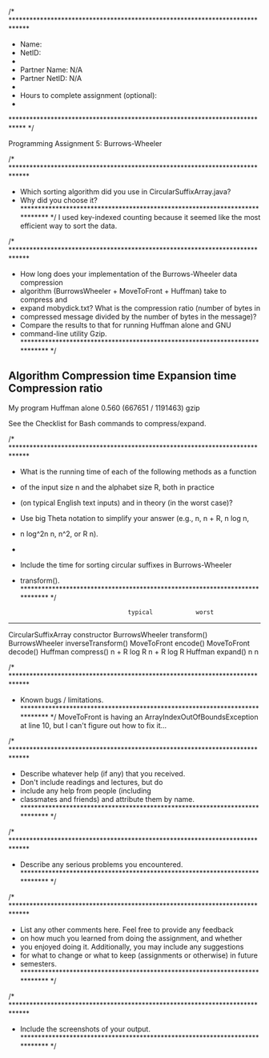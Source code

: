 /* *****************************************************************************
 *  Name:      
 *  NetID:    
 *
 *  Partner Name:     N/A
 *  Partner NetID:    N/A
 *
 *  Hours to complete assignment (optional):
 *
 **************************************************************************** */

Programming Assignment 5: Burrows-Wheeler

/* *****************************************************************************
 *  Which sorting algorithm did you use in CircularSuffixArray.java?
 *  Why did you choose it?
 **************************************************************************** */
I used key-indexed counting because it seemed like the most efficient way to sort the data.

/* *****************************************************************************
 *  How long does your implementation of the Burrows-Wheeler data compression
 *  algorithm (BurrowsWheeler + MoveToFront + Huffman) take to compress and
 *  expand mobydick.txt? What is the compression ratio (number of bytes in
 *  compressed message divided by the number of bytes in the message)?
 *  Compare the results to that for running Huffman alone and GNU 
 *  command-line utility Gzip.
 **************************************************************************** */

Algorithm       Compression time    Expansion time           Compression ratio
------------------------------------------------------------------------------
My program
Huffman alone                                         0.560 (667651 / 1191463)
gzip                            

See the Checklist for Bash commands to compress/expand.



/* *****************************************************************************
 *  What is the running time of each of the following methods as a function
 *  of the input size n and the alphabet size R, both in practice
 *  (on typical English text inputs) and in theory (in the worst case)?
 *  Use big Theta notation to simplify your answer (e.g., n, n + R, n log n,
 *  n log^2n n, n^2, or R n).
 *
 *  Include the time for sorting circular suffixes in Burrows-Wheeler
 *  transform().
 **************************************************************************** */

                                      typical            worst
---------------------------------------------------------------------
CircularSuffixArray constructor
BurrowsWheeler transform()
BurrowsWheeler inverseTransform()
MoveToFront encode()
MoveToFront decode()
Huffman compress()                    n + R log R        n + R log R
Huffman expand()                      n                  n





/* *****************************************************************************
 *  Known bugs / limitations.
 **************************************************************************** */
MoveToFront is having an ArrayIndexOutOfBoundsException at line 10, but I can't figure out how to fix it...


/* *****************************************************************************
 *  Describe whatever help (if any) that you received.
 *  Don't include readings and lectures, but do
 *  include any help from people (including
 *  classmates and friends) and attribute them by name.
 **************************************************************************** */


/* *****************************************************************************
 *  Describe any serious problems you encountered.                    
 **************************************************************************** */



/* *****************************************************************************
 *  List any other comments here. Feel free to provide any feedback   
 *  on how much you learned from doing the assignment, and whether    
 *  you enjoyed doing it. Additionally, you may include any suggestions
 *  for what to change or what to keep (assignments or otherwise) in future 
 *  semesters.
 **************************************************************************** */


/* *****************************************************************************
 *  Include the screenshots of your output.
 **************************************************************************** */
